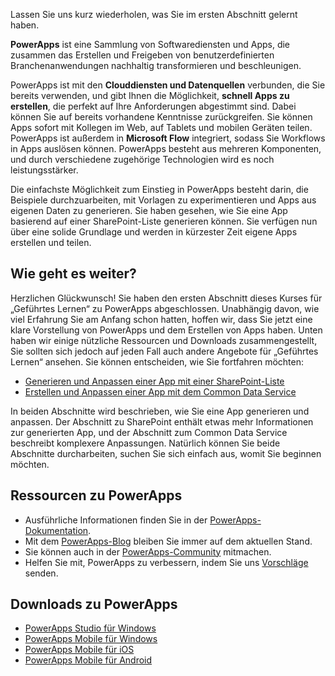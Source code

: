 Lassen Sie uns kurz wiederholen, was Sie im ersten Abschnitt gelernt haben.

**PowerApps** ist eine Sammlung von Softwarediensten und Apps, die zusammen das Erstellen und Freigeben von benutzerdefinierten Branchenanwendungen nachhaltig transformieren und beschleunigen.

PowerApps ist mit den **Clouddiensten und Datenquellen** verbunden, die Sie bereits verwenden, und gibt Ihnen die Möglichkeit, **schnell Apps zu erstellen**, die perfekt auf Ihre Anforderungen abgestimmt sind. Dabei können Sie auf bereits vorhandene Kenntnisse zurückgreifen. Sie können Apps sofort mit Kollegen im Web, auf Tablets und mobilen Geräten teilen. PowerApps ist außerdem in **Microsoft Flow** integriert, sodass Sie Workflows in Apps auslösen können. PowerApps besteht aus mehreren Komponenten, und durch verschiedene zugehörige Technologien wird es noch leistungsstärker.

Die einfachste Möglichkeit zum Einstieg in PowerApps besteht darin, die Beispiele durchzuarbeiten, mit Vorlagen zu experimentieren und Apps aus eigenen Daten zu generieren. Sie haben gesehen, wie Sie eine App basierend auf einer SharePoint-Liste generieren können. Sie verfügen nun über eine solide Grundlage und werden in kürzester Zeit eigene Apps erstellen und teilen. 

## <a name="whats-next"></a>Wie geht es weiter?
Herzlichen Glückwunsch! Sie haben den ersten Abschnitt dieses Kurses für „Geführtes Lernen“ zu PowerApps abgeschlossen. Unabhängig davon, wie viel Erfahrung Sie am Anfang schon hatten, hoffen wir, dass Sie jetzt eine klare Vorstellung von PowerApps und dem Erstellen von Apps haben. Unten haben wir einige nützliche Ressourcen und Downloads zusammengestellt, Sie sollten sich jedoch auf jeden Fall auch andere Angebote für „Geführtes Lernen“ ansehen. Sie können entscheiden, wie Sie fortfahren möchten:

* [Generieren und Anpassen einer App mit einer SharePoint-Liste](https://docs.microsoft.com/powerapps/guided-learning/create-app-sharepoint#step-1)
* [Erstellen und Anpassen einer App mit dem Common Data Service](https://docs.microsoft.com/powerapps/guided-learning/create-app-cds#step-1) 

In beiden Abschnitte wird beschrieben, wie Sie eine App generieren und anpassen. Der Abschnitt zu SharePoint enthält etwas mehr Informationen zur generierten App, und der Abschnitt zum Common Data Service beschreibt komplexere Anpassungen. Natürlich können Sie beide Abschnitte durcharbeiten, suchen Sie sich einfach aus, womit Sie beginnen möchten. 

## <a name="powerapps-resources"></a>Ressourcen zu PowerApps
* Ausführliche Informationen finden Sie in der [PowerApps-Dokumentation](https://docs.microsoft.com/powerapps/).
* Mit dem [PowerApps-Blog](https://powerapps.microsoft.com/blog/) bleiben Sie immer auf dem aktuellen Stand.
* Sie können auch in der [PowerApps-Community](https://powerusers.microsoft.com/t5/PowerApps-Community/ct-p/PowerApps1) mitmachen.
* Helfen Sie mit, PowerApps zu verbessern, indem Sie uns [Vorschläge](https://powerusers.microsoft.com/t5/PowerApps-Ideas/idb-p/PowerAppsIdeas) senden.

## <a name="powerapps-downloads"></a>Downloads zu PowerApps
* [PowerApps Studio für Windows](https://aka.ms/powerappswin)
* [PowerApps Mobile für Windows](https://aka.ms/powerappswin)
* [PowerApps Mobile für iOS](https://aka.ms/powerappsios)
* [PowerApps Mobile für Android](https://aka.ms/powerappsandroid)

